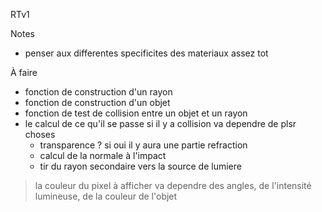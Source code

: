 RTv1

Notes
- penser aux differentes specificites des materiaux assez tot

À faire
- fonction de construction d'un rayon
- fonction de construction d'un objet
- fonction de test de collision entre un objet et un rayon
- le calcul de ce qu'il se passe si il y a collision va dependre de plsr choses
	- transparence ? si oui il y aura une partie refraction
	- calcul de la normale à l'impact
	- tir du rayon secondaire vers la source de lumiere
> la couleur du pixel à afficher va dependre des angles, de l'intensité lumineuse,
> de la couleur de l'objet
